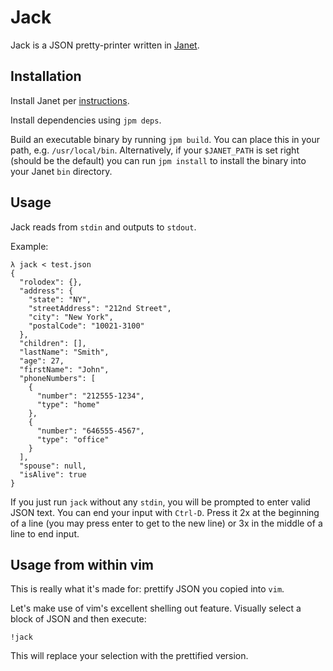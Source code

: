 # Jack

Jack is a JSON pretty-printer written in [Janet](https://janet-lang.org/).

## Installation

Install Janet per [instructions](https://janet-lang.org/docs/index.html).

Install dependencies using `jpm deps`.

Build an executable binary by running `jpm build`. You can place this in your path, e.g. `/usr/local/bin`. Alternatively, if your `$JANET_PATH` is set right (should be the default) you can run `jpm install` to install the binary into your Janet `bin` directory.

## Usage

Jack reads from `stdin` and outputs to `stdout`.

Example:
```
λ jack < test.json
{
  "rolodex": {},
  "address": {
    "state": "NY",
    "streetAddress": "212nd Street",
    "city": "New York",
    "postalCode": "10021-3100"
  },
  "children": [],
  "lastName": "Smith",
  "age": 27,
  "firstName": "John",
  "phoneNumbers": [
    {
      "number": "212555-1234",
      "type": "home"
    },
    {
      "number": "646555-4567",
      "type": "office"
    }
  ],
  "spouse": null,
  "isAlive": true
}
```

If you just run `jack` without any `stdin`, you will be prompted to enter valid JSON text. You can end your input with `Ctrl-D`. Press it 2x at the beginning of a line (you may press enter to get to the new line) or 3x in the middle of a line to end input.

## Usage from within vim

This is really what it's made for: prettify JSON you copied into `vim`.

Let's make use of vim's excellent shelling out feature. Visually select a block of JSON and then execute:
```
!jack
```

This will replace your selection with the prettified version.
